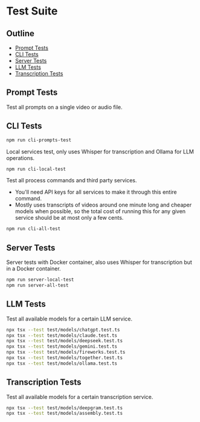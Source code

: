 # Test Suite

## Outline

- [Prompt Tests](#prompt-tests)
- [CLI Tests](#cli-tests)
- [Server Tests](#server-tests)
- [LLM Tests](#llm-tests)
- [Transcription Tests](#transcription-tests)

## Prompt Tests

Test all prompts on a single video or audio file.

## CLI Tests

```bash
npm run cli-prompts-test
```

Local services test, only uses Whisper for transcription and Ollama for LLM operations.

```bash
npm run cli-local-test
```

Test all process commands and third party services.

- You'll need API keys for all services to make it through this entire command.
- Mostly uses transcripts of videos around one minute long and cheaper models when possible, so the total cost of running this for any given service should be at most only a few cents.

```bash
npm run cli-all-test
```

## Server Tests

Server tests with Docker container, also uses Whisper for transcription but in a Docker container.

```bash
npm run server-local-test
npm run server-all-test
```

## LLM Tests

Test all available models for a certain LLM service.

```bash
npx tsx --test test/models/chatgpt.test.ts
npx tsx --test test/models/claude.test.ts
npx tsx --test test/models/deepseek.test.ts
npx tsx --test test/models/gemini.test.ts
npx tsx --test test/models/fireworks.test.ts
npx tsx --test test/models/together.test.ts
npx tsx --test test/models/ollama.test.ts
```

## Transcription Tests

Test all available models for a certain transcription service.

```bash
npx tsx --test test/models/deepgram.test.ts
npx tsx --test test/models/assembly.test.ts
```